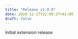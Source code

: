 ```yaml
---
title: "Release v1.0.0"
date: 2020-12-27T22:09:37+01:00
draft: false
---
```

Initial extension release
